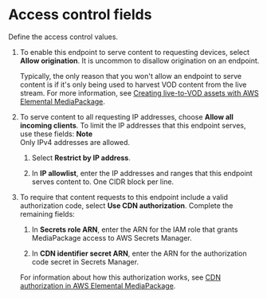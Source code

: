 # Access control fields<a name="endpoints-hls-access-control"></a>

Define the access control values\.

1. To enable this endpoint to serve content to requesting devices, select **Allow origination**\. It is uncommon to disallow origination on an endpoint\.

   Typically, the only reason that you won't allow an endpoint to serve content is if it's only being used to harvest VOD content from the live stream\. For more information, see [Creating live\-to\-VOD assets with AWS Elemental MediaPackage](ltov.md)\.

1. To serve content to all requesting IP addresses, choose **Allow all incoming clients**\. To limit the IP addresses that this endpoint serves, use these fields: 
**Note**  
Only IPv4 addresses are allowed\.

   1. Select **Restrict by IP address**\.

   1. In **IP allowlist**, enter the IP addresses and ranges that this endpoint serves content to\. One CIDR block per line\.

1. To require that content requests to this endpoint include a valid authorization code, select **Use CDN authorization**\. Complete the remaining fields:

   1. In **Secrets role ARN**, enter the ARN for the IAM role that grants MediaPackage access to AWS Secrets Manager\.

   1. In **CDN identifier secret ARN**, enter the ARN for the authorization code secret in Secrets Manager\.

   For information about how this authorization works, see [CDN authorization in AWS Elemental MediaPackage](cdn-auth.md)\.